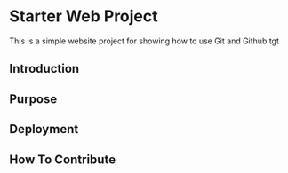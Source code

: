 # Starter Web Project

This is a simple website project for showing how to use Git and Github tgt

## Introduction

## Purpose

## Deployment

## How To Contribute